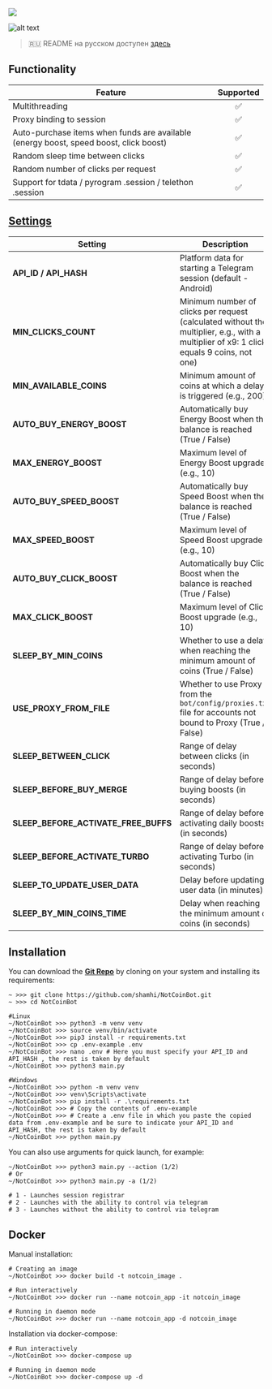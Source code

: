 [<img src="https://img.shields.io/badge/Telegram-%40Me-orange">](https://t.me/sho6ot)

![alt text](https://i.imgur.com/PDYwSJ9.png)

> 🇷🇺 README на русском доступен [здесь](README.md)

## Functionality  
| Feature                                                                               | Supported |
|---------------------------------------------------------------------------------------|:---------:|
| Multithreading                                                                        |     ✅     |
| Proxy binding to session                                                              |     ✅     |
| Auto-purchase items when funds are available (energy boost, speed boost, click boost) |     ✅     |
| Random sleep time between clicks                                                      |     ✅     |
| Random number of clicks per request                                                   |     ✅     |
| Support for tdata / pyrogram .session / telethon .session                             |     ✅     |


## [Settings](https://github.com/shamhi/NotCoinBot/blob/main/bot/config/config.py)
| Setting                              | Description                                                                                                                              |
|--------------------------------------|------------------------------------------------------------------------------------------------------------------------------------------|
| **API_ID / API_HASH**                | Platform data for starting a Telegram session (default - Android)                                                                        |
| **MIN_CLICKS_COUNT**                 | Minimum number of clicks per request (calculated without the multiplier, e.g., with a multiplier of x9: 1 click equals 9 coins, not one) |
| **MIN_AVAILABLE_COINS**              | Minimum amount of coins at which a delay is triggered (e.g., 200)                                                                        |
| **AUTO_BUY_ENERGY_BOOST**            | Automatically buy Energy Boost when the balance is reached (True / False)                                                                |
| **MAX_ENERGY_BOOST**                 | Maximum level of Energy Boost upgrade (e.g., 10)                                                                                         |
| **AUTO_BUY_SPEED_BOOST**             | Automatically buy Speed Boost when the balance is reached (True / False)                                                                 |
| **MAX_SPEED_BOOST**                  | Maximum level of Speed Boost upgrade (e.g., 10)                                                                                          |
| **AUTO_BUY_CLICK_BOOST**             | Automatically buy Click Boost when the balance is reached (True / False)                                                                 |
| **MAX_CLICK_BOOST**                  | Maximum level of Click Boost upgrade (e.g., 10)                                                                                          |
| **SLEEP_BY_MIN_COINS**               | Whether to use a delay when reaching the minimum amount of coins (True / False)                                                          |
| **USE_PROXY_FROM_FILE**              | Whether to use Proxy from the `bot/config/proxies.txt` file for accounts not bound to Proxy (True / False)                               |
| **SLEEP_BETWEEN_CLICK**              | Range of delay between clicks (in seconds)                                                                                               |
| **SLEEP_BEFORE_BUY_MERGE**           | Range of delay before buying boosts (in seconds)                                                                                         |
| **SLEEP_BEFORE_ACTIVATE_FREE_BUFFS** | Range of delay before activating daily boosts (in seconds)                                                                               |
| **SLEEP_BEFORE_ACTIVATE_TURBO**      | Range of delay before activating Turbo (in seconds)                                                                                      |
| **SLEEP_TO_UPDATE_USER_DATA**        | Delay before updating user data (in minutes)                                                                                             |
| **SLEEP_BY_MIN_COINS_TIME**          | Delay when reaching the minimum amount of coins (in seconds)                                                                             |

## Installation
You can download the [**Git Repo**](https://github.com/shamhi/NotCoinBot) by cloning on your system and installing its requirements:
```
~ >>> git clone https://github.com/shamhi/NotCoinBot.git 
~ >>> cd NotCoinBot

#Linux
~/NotCoinBot >>> python3 -m venv venv
~/NotCoinBot >>> source venv/bin/activate
~/NotCoinBot >>> pip3 install -r requirements.txt
~/NotCoinBot >>> cp .env-example .env
~/NotCoinBot >>> nano .env # Here you must specify your API_ID and API_HASH , the rest is taken by default
~/NotCoinBot >>> python3 main.py

#Windows
~/NotCoinBot >>> python -m venv venv
~/NotCoinBot >>> venv\Scripts\activate
~/NotCoinBot >>> pip install -r .\requirements.txt
~/NotCoinBot >>> # Copy the contents of .env-example
~/NotCoinBot >>> # Create a .env file in which you paste the copied data from .env-example and be sure to indicate your API_ID and API_HASH, the rest is taken by default
~/NotCoinBot >>> python main.py
```

You can also use arguments for quick launch, for example:
```
~/NotCoinBot >>> python3 main.py --action (1/2)
# Or
~/NotCoinBot >>> python3 main.py -a (1/2)

# 1 - Launches session registrar
# 2 - Launches with the ability to control via telegram
# 3 - Launches without the ability to control via telegram
```

## Docker
Manual installation:
```shell
# Creating an image
~/NotCoinBot >>> docker build -t notcoin_image .

# Run interactively
~/NotCoinBot >>> docker run --name notcoin_app -it notcoin_image

# Running in daemon mode
~/NotCoinBot >>> docker run --name notcoin_app -d notcoin_image
```

Installation via docker-compose:
```shell
# Run interactively
~/NotCoinBot >>> docker-compose up

# Running in daemon mode
~/NotCoinBot >>> docker-compose up -d
```

